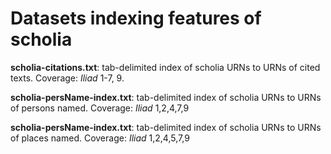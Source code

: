 # Datasets indexing features of scholia #

**scholia-citations.txt**: tab-delimited index of scholia URNs to URNs of cited texts.  Coverage:  *Iliad* 1-7, 9.

**scholia-persName-index.txt**:  tab-delimited index of scholia URNs to URNs of persons named.  Coverage: *Iliad* 1,2,4,7,9


**scholia-persName-index.txt**:  tab-delimited index of scholia URNs to URNs of places named.  Coverage: *Iliad* 1,2,4,5,7,9

